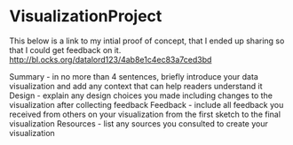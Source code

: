 # VisualizationProject
This below is a link to my intial proof of concept, that I ended up sharing so that I could get feedback on it.
http://bl.ocks.org/datalord123/4ab8e1c4ec83a7ced3bd

Summary - in no more than 4 sentences, briefly introduce your data visualization and add any context that can help readers understand it
Design - explain any design choices you made including changes to the visualization after collecting feedback
Feedback - include all feedback you received from others on your visualization from the first sketch to the final visualization
Resources - list any sources you consulted to create your visualization
